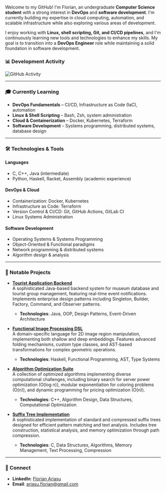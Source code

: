 
Welcome to my GitHub! I'm Florian, an undergraduate **Computer Science student** with a strong interest in **DevOps** and **software development**. I'm currently building my expertise in cloud computing, automation, and scalable infrastructure while also exploring various areas of development.

I enjoy working with **Linux, shell scripting, Git, and CI/CD pipelines**, and I'm continuously learning new tools and technologies to enhance my skills. My goal is to transition into a **DevOps Engineer** role while maintaining a solid foundation in software development.

### 📊 Development Activity
![GitHub Activity](https://github-readme-stats.vercel.app/api?username=florian-ariasu&show_icons=true&hide_title=true&count_private=true&hide_border=true&theme=transparent&hide_rank=true&include_all_commits=true)

---

### 🎓 Currently Learning
- **DevOps Fundamentals** – CI/CD, Infrastructure as Code (IaC), automation
- **Linux & Shell Scripting** – Bash, Zsh, system administration
- **Cloud & Containerization** – Docker, Kubernetes, Terraform
- **Software Development** – Systems programming, distributed systems, database design

---

### 🛠 Technologies & Tools
#### **Languages**
- C, C++, Java (intermediate)
- Python, Haskell, Racket, Assembly (academic experience)

#### **DevOps & Cloud**
- Containerization: Docker, Kubernetes
- Infrastructure as Code: Terraform
- Version Control & CI/CD: Git, GitHub Actions, GitLab CI
- Linux Systems Administration

#### **Software Development**
- Operating Systems & Systems Programming
- Object-Oriented & Functional paradigms
- Network programming & distributed systems
- Algorithm design & analysis

---

### 📌 Notable Projects
- **[Tourist Application Backend](https://github.com/florian-ariasu/tourist-application-backend)**  
  A sophisticated Java-based backend system for museum database and tourist group management, featuring real-time event notifications. Implements enterprise design patterns including Singleton, Builder, Factory, Command, and Observer patterns.
  - **Technologies**: Java, OOP, Design Patterns, Event-Driven Architecture

- **[Functional Image Processing DSL](https://github.com/florian-ariasu/functional-image-processing-dsl)**  
  A domain-specific language for 2D image region manipulation, implementing both shallow and deep embeddings. Features advanced folding mechanisms, custom type classes, and AST-based transformations for complex geometric operations.
  - **Technologies**: Haskell, Functional Programming, AST, Type Systems

- **[Algorithm Optimization Suite](https://github.com/florian-ariasu/algorithm-optimization-suite)**  
  A collection of optimized algorithms implementing diverse computational challenges, including binary search for server power optimization (O(log n)), modular exponentiation for coloring problems (O(n)), and dynamic programming for pricing optimization (O(n)).
  - **Technologies**: C++, Algorithm Design, Data Structures, Computational Optimization

- **[Suffix Tree Implementation](https://github.com/florian-ariasu/suffix-tree-implementation)**  
  A sophisticated implementation of standard and compressed suffix trees designed for efficient pattern matching and text analysis. Includes tree construction, statistical analysis, and memory optimization through path compression.  
  - **Technologies**: C, Data Structures, Algorithms, Memory Management, Text Processing, Compression

---

### 🔗 Connect
- **LinkedIn**: [Florian Ariașu](https://linkedin.com/in/florianariasu)
- **Email**: ariasu.florian@gmail.com

